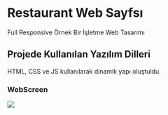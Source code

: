<h1>Restaurant Web Sayfsı</h1>

Full Responsive Örnek Bir İşletme Web Tasarımı 


<h2>Projede Kullanılan Yazılım Dilleri</h2>

HTML, CSS ve JS kullanılarak dinamik yapı oluştuldu.

<h3>WebScreen</h3>

![](SecreenWeb.gif)

